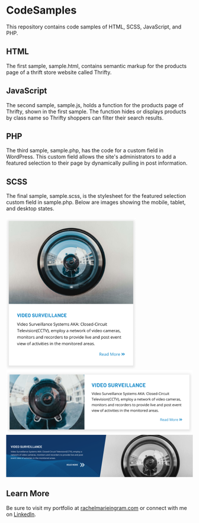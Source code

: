 # CodeSamples
This repository contains code samples of HTML, SCSS, JavaScript, and PHP.

<h2>HTML</h2>
The first sample, sample.html, contains semantic markup for the products page of a thrift store website called Thrifty.

<h2>JavaScript</h2>
The second sample, sample.js, holds a function for the products page of Thrifty, shown in the first sample. The function hides or displays products by class name so Thrifty shoppers can filter their search results.<br/>

<h2>PHP</h2>
The third sample, sample.php, has the code for a custom field in WordPress. This custom field allows the site's administrators to add a featured selection to their page by dynamically pulling in post information. 

<h2>SCSS</h2>
The final sample, sample.scss, is the stylesheet for the featured selection custom field in sample.php. Below are images showing the mobile, tablet, and desktop states. <br/>
<br/>
<img alt="mobile" src="https://github.com/rachelingram/CodeSamples/blob/master/images/mobile.png" width="350px"/>
<img alt="tablet" src="https://github.com/rachelingram/CodeSamples/blob/master/images/tablet.png" width="750px"/><br/>
<img alt="desktop" src="https://github.com/rachelingram/CodeSamples/blob/master/images/desktop.png" /><br/>

<h2>Learn More</h2>
Be sure to visit my portfolio at <a href="https://rachelmarieingram.com/">rachelmarieingram.com</a> or connect with me on <a href="https://www.linkedin.com/in/rachel-ingram-6a12b91ba/">LinkedIn</a>.
